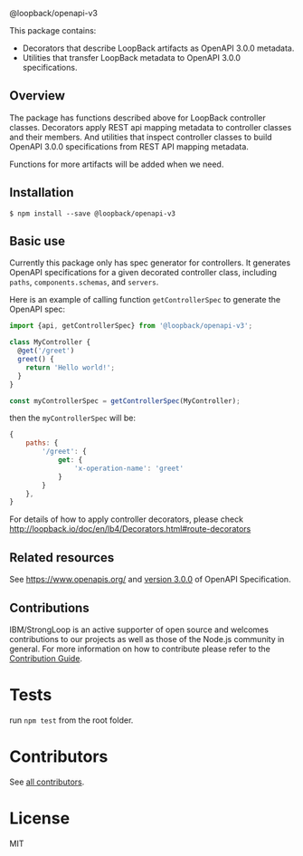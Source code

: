 @loopback/openapi-v3

This package contains:

* Decorators that describe LoopBack artifacts as OpenAPI 3.0.0 metadata.
* Utilities that transfer LoopBack metadata to OpenAPI 3.0.0 specifications.

## Overview

The package has functions described above for LoopBack controller classes.
Decorators apply REST api mapping metadata to controller classes and their
members. And utilities that inspect controller classes to build OpenAPI 3.0.0
specifications from REST API mapping metadata.

Functions for more artifacts will be added when we need.

## Installation

```
$ npm install --save @loopback/openapi-v3
```

## Basic use

Currently this package only has spec generator for controllers. It generates
OpenAPI specifications for a given decorated controller class, including
`paths`, `components.schemas`, and `servers`.

Here is an example of calling function `getControllerSpec` to generate the
OpenAPI spec:

```js
import {api, getControllerSpec} from '@loopback/openapi-v3';

class MyController {
  @get('/greet')
  greet() {
    return 'Hello world!';
  }
}

const myControllerSpec = getControllerSpec(MyController);
```

then the `myControllerSpec` will be:

```js
{
    paths: {
        '/greet': {
            get: {
                'x-operation-name': 'greet'
            }
        }
    },
}
```

For details of how to apply controller decorators, please check
http://loopback.io/doc/en/lb4/Decorators.html#route-decorators

## Related resources

See https://www.openapis.org/ and
[version 3.0.0](https://github.com/OAI/OpenAPI-Specification/blob/master/versions/3.0.0.md)
of OpenAPI Specification.

## Contributions

IBM/StrongLoop is an active supporter of open source and welcomes contributions
to our projects as well as those of the Node.js community in general. For more
information on how to contribute please refer to the
[Contribution Guide](https://loopback.io/doc/en/contrib/index.html).

# Tests

run `npm test` from the root folder.

# Contributors

See
[all contributors](https://github.com/strongloop/loopback-next/graphs/contributors).

# License

MIT

